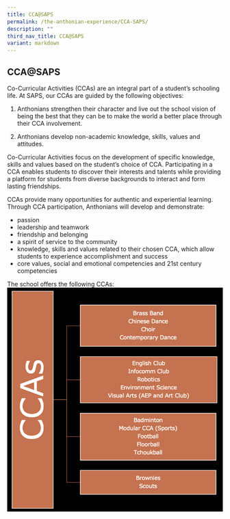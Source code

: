```yaml
---
title: CCA@SAPS
permalink: /the-anthonian-experience/CCA-SAPS/
description: ""
third_nav_title: CCA@SAPS
variant: markdown
---
```

## CCA@SAPS

Co-Curricular Activities (CCAs) are an integral part of a student’s schooling life. At SAPS, our CCAs are guided by the following objectives:

1) Anthonians strengthen their character and live out the school vision of being the best that they can be to make the world a better place through their CCA involvement.

2) Anthonians develop non-academic knowledge, skills, values and attitudes.

  

Co-Curricular Activities focus on the development of specific knowledge, skills and values based on the student’s choice of CCA. Participating in a CCA enables students to discover their interests and talents while providing a platform for students from diverse backgrounds to interact and form lasting friendships. 

  

CCAs provide many opportunities for authentic and experiential learning. Through CCA participation, Anthonians will develop and demonstrate: 

*   passion
*   leadership and teamwork
*   friendship and belonging
*   a spirit of service to the community
*   knowledge, skills and values related to their chosen CCA, which allow students to experience accomplishment and success
*   core values, social and emotional competencies and 21st century competencies

The school offers the following CCAs:
![](/images/CCA.png)